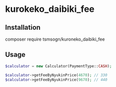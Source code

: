 # kurokeko_daibiki_fee


## Installation

composer require tsmsogn/kuroneko_daibiki_fee

## Usage

```php
$calculator = new Calculator(PaymentType::CASH);

$calculator->getFeeByNyukinPrice(4670); // 330
$calculator->getFeeByNyukinPrice(9670); // 440
```
